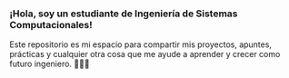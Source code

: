 ### ¡Hola, soy un estudiante de Ingeniería de Sistemas Computacionales!
Este repositorio es mi espacio para compartir mis proyectos, apuntes, prácticas y cualquier otra cosa que me ayude a aprender y crecer como futuro ingeniero. 👋👨‍💻

<!--
**JavieraAMartinez/JavieraAMartinez** is a ✨ _special_ ✨ repository because its `README.md` (this file) appears on your GitHub profile.

Here are some ideas to get you started:

- 🔭 I’m currently working on ...
- 🌱 I’m currently learning ...
- 👯 I’m looking to collaborate on ...
- 🤔 I’m looking for help with ...
- 💬 Ask me about ...
- 📫 How to reach me: ...
- 😄 Pronouns: ...
- ⚡ Fun fact: ...
-->
